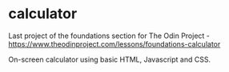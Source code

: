 # calculator

Last project of the foundations section for The Odin Project - https://www.theodinproject.com/lessons/foundations-calculator

On-screen calculator using basic HTML, Javascript and CSS.